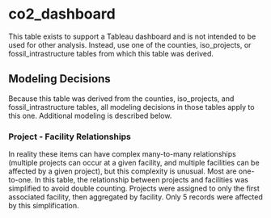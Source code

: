 # co2_dashboard

This table exists to support a Tableau dashboard and is not intended to be used for other analysis. Instead, use one of the counties, iso_projects, or fossil_intrastructure tables from which this table was derived.

## Modeling Decisions

Because this table was derived from the counties, iso_projects, and fossil_intrastructure tables, all modeling decisions in those tables apply to this one. Additional modeling is described below.

### Project - Facility Relationships

In reality these items can have complex many-to-many relationships (multiple projects can occur at a given facility, and multiple facilities can be affected by a given project), but this complexity is unusual. Most are one-to-one.
In this table, the relationship between projects and facilities was simplified to avoid double counting. Projects were assigned to only the first associated facility, then aggregated by facility. Only 5 records were affected by this simplification.
